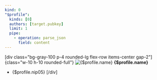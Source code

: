 ```yaml
---
kind: 0
"$profile":
  kinds: [0]
  authors: [target.pubkey]
  limit: 1
  pipe:
    - operation: parse_json
      field: content
---
```

[div class="bg-gray-100 p-4 rounded-lg flex-row items-center gap-2"]
{class="w-10 h-10 rounded-full"}
![{$profile.name}]({$profile.picture})
**{$profile.name}**
- {$profile.nip05}
[/div]